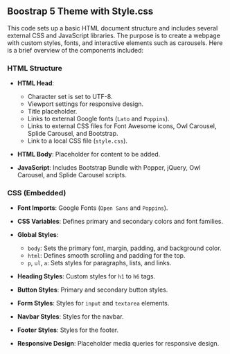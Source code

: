 ## Boostrap 5 Theme with Style.css

This code sets up a basic HTML document structure and includes several external CSS and JavaScript libraries. The purpose is to create a webpage with custom styles, fonts, and interactive elements such as carousels. Here is a brief overview of the components included:

### HTML Structure

- **HTML Head**:
  - Character set is set to UTF-8.
  - Viewport settings for responsive design.
  - Title placeholder.
  - Links to external Google fonts (`Lato` and `Poppins`).
  - Links to external CSS files for Font Awesome icons, Owl Carousel, Splide Carousel, and Bootstrap.
  - Link to a local CSS file (`style.css`).

- **HTML Body**: Placeholder for content to be added.

- **JavaScript**: Includes Bootstrap Bundle with Popper, jQuery, Owl Carousel, and Splide Carousel scripts.

### CSS (Embedded)

- **Font Imports**: Google Fonts (`Open Sans` and `Poppins`).

- **CSS Variables**: Defines primary and secondary colors and font families.

- **Global Styles**:
  - `body`: Sets the primary font, margin, padding, and background color.
  - `html`: Defines smooth scrolling and padding for the top.
  - `p`, `ul`, `a`: Sets styles for paragraphs, lists, and links.

- **Heading Styles**: Custom styles for `h1` to `h6` tags.

- **Button Styles**: Primary and secondary button styles.

- **Form Styles**: Styles for `input` and `textarea` elements.

- **Navbar Styles**: Styles for the navbar.

- **Footer Styles**: Styles for the footer.

- **Responsive Design**: Placeholder media queries for responsive design.
